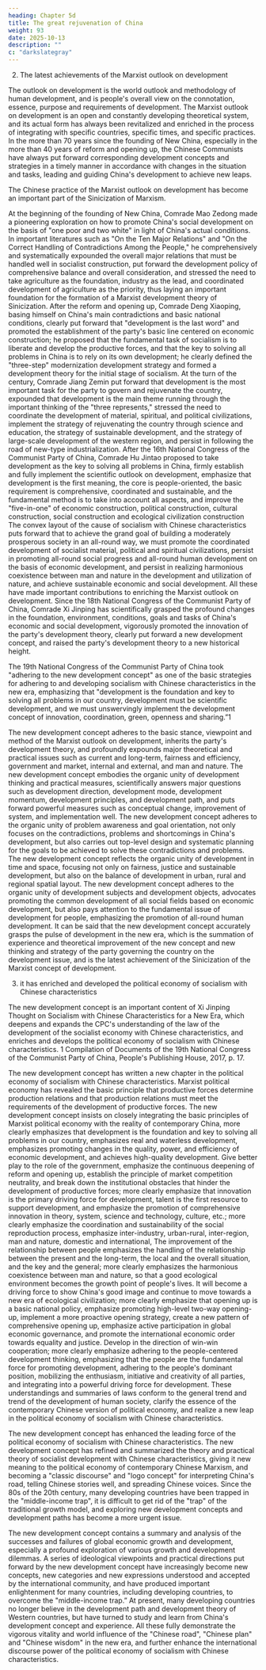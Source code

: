 ```yaml
---
heading: Chapter 5d
title: The great rejuvenation of China
weight: 93
date: 2025-10-13
description: ""
c: "darkslategray"
---
```




2. The latest achievements of the Marxist outlook on development

The outlook on development is the world outlook and methodology of human development, and is
people's overall view on the connotation, essence, purpose and requirements of development. The
Marxist outlook on development is an open and constantly developing theoretical system, and its
actual form has always been revitalized and enriched in the process of integrating with specific
countries, specific times, and specific practices. In the more than 70 years since the founding of
New China, especially in the more than 40 years of reform and opening up, the Chinese Communists
have always put forward corresponding development concepts and strategies in a timely manner in
accordance with changes in the situation and tasks, leading and guiding China's development to
achieve new leaps.

The Chinese practice of the Marxist outlook on development has become an important part of the
Sinicization of Marxism.

At the beginning of the founding of New China, Comrade Mao Zedong made a pioneering
exploration on how to promote China's social development on the basis of "one poor and two white"
in light of China's actual conditions. In important literatures such as "On the Ten Major Relations"
and "On the Correct Handling of Contradictions Among the People," he comprehensively and
systematically expounded the overall major relations that must be handled well in socialist
construction, put forward the development policy of comprehensive balance and overall
consideration, and stressed the need to take agriculture as the foundation, industry as the lead, and
coordinated development of agriculture as the priority, thus laying an important foundation for the
formation of a Marxist development theory of Sinicization.
After the reform and opening up, Comrade Deng Xiaoping, basing himself on China's main
contradictions and basic national conditions, clearly put forward that "development is the last word"
and promoted the establishment of the party's basic line centered on economic construction; he
proposed that the fundamental task of socialism is to liberate and develop the productive forces, and
that the key to solving all problems in China is to rely on its own development; he clearly defined
the "three-step" modernization development strategy and formed a development theory for the initial
stage of socialism. At the turn of the century, Comrade Jiang Zemin put forward that development
is the most important task for the party to govern and rejuvenate the country, expounded that
development is the main theme running through the important thinking of the "three represents,"
stressed the need to coordinate the development of material, spiritual, and political civilizations,
implement the strategy of rejuvenating the country through science and education, the strategy of
sustainable development, and the strategy of large-scale development of the western region, and
persist in following the road of new-type industrialization. After the 16th National Congress of the
Communist Party of China, Comrade Hu Jintao proposed to take development as the key to solving
all problems in China, firmly establish and fully implement the scientific outlook on development,
emphasize that development is the first meaning, the core is people-oriented, the basic requirement
is comprehensive, coordinated and sustainable, and the fundamental method is to take into account
all aspects, and improve the "five-in-one" of economic construction, political construction, cultural
construction, social construction and ecological civilization construction The convex layout of the
cause of socialism with Chinese characteristics puts forward that to achieve the grand goal of
building a moderately prosperous society in an all-round way, we must promote the coordinated
development of socialist material, political and spiritual civilizations, persist in promoting all-round
social progress and all-round human development on the basis of economic development, and persist
in realizing harmonious coexistence between man and nature in the development and utilization of
nature, and achieve sustainable economic and social development. All these have made important
contributions to enriching the Marxist outlook on development.
Since the 18th National Congress of the Communist Party of China, Comrade Xi Jinping has
scientifically grasped the profound changes in the foundation, environment, conditions, goals and
tasks of China's economic and social development, vigorously promoted the innovation of the party's
development theory, clearly put forward a new development concept, and raised the party's
development theory to a new historical height.

The 19th National Congress of the Communist Party of China took "adhering to the new
development concept" as one of the basic strategies for adhering to and developing socialism with
Chinese characteristics in the new era, emphasizing that "development is the foundation and key to
solving all problems in our country, development must be scientific development, and we must
unswervingly implement the development concept of innovation, coordination, green, openness and
sharing.”1

The new development concept adheres to the basic stance, viewpoint and method of the Marxist
outlook on development, inherits the party's development theory, and profoundly expounds major
theoretical and practical issues such as current and long-term, fairness and efficiency, government
and market, internal and external, and man and nature. The new development concept embodies the
organic unity of development thinking and practical measures, scientifically answers major
questions such as development direction, development mode, development momentum,
development principles, and development path, and puts forward powerful measures such as
conceptual change, improvement of system, and implementation well. The new development
concept adheres to the organic unity of problem awareness and goal orientation, not only focuses on
the contradictions, problems and shortcomings in China's development, but also carries out top-level
design and systematic planning for the goals to be achieved to solve these contradictions and
problems. The new development concept reflects the organic unity of development in time and space,
focusing not only on fairness, justice and sustainable development, but also on the balance of
development in urban, rural and regional spatial layout. The new development concept adheres to
the organic unity of development subjects and development objects, advocates promoting the
common development of all social fields based on economic development, but also pays attention
to the fundamental issue of development for people, emphasizing the promotion of all-round human
development. It can be said that the new development concept accurately grasps the pulse of
development in the new era, which is the summation of experience and theoretical improvement of
the new concept and new thinking and strategy of the party governing the country on the
development issue, and is the latest achievement of the Sinicization of the Marxist concept of
development.

3. it has enriched and developed the political economy of socialism with Chinese characteristics

The new development concept is an important content of Xi Jinping Thought on Socialism with
Chinese Characteristics for a New Era, which deepens and expands the CPC's understanding of the
law of the development of the socialist economy with Chinese characteristics, and enriches and
develops the political economy of socialism with Chinese characteristics.
1 Compilation of Documents of the 19th National Congress of the Communist Party of China, People's Publishing House, 2017, p.
17.

The new development concept has written a new chapter in the political economy of socialism with
Chinese characteristics. Marxist political economy has revealed the basic principle that productive
forces determine production relations and that production relations must meet the requirements of
the development of productive forces. The new development concept insists on closely integrating
the basic principles of Marxist political economy with the reality of contemporary China, more
clearly emphasizes that development is the foundation and key to solving all problems in our country,
emphasizes real and waterless development, emphasizes promoting changes in the quality, power,
and efficiency of economic development, and achieves high-quality development. Give better play
to the role of the government, emphasize the continuous deepening of reform and opening up,
establish the principle of market competition neutrality, and break down the institutional obstacles
that hinder the development of productive forces; more clearly emphasize that innovation is the
primary driving force for development, talent is the first resource to support development, and
emphasize the promotion of comprehensive innovation in theory, system, science and technology,
culture, etc.; more clearly emphasize the coordination and sustainability of the social reproduction
process, emphasize inter-industry, urban-rural, inter-region, man and nature, domestic and
international, The improvement of the relationship between people emphasizes the handling of the
relationship between the present and the long-term, the local and the overall situation, and the key
and the general; more clearly emphasizes the harmonious coexistence between man and nature, so
that a good ecological environment becomes the growth point of people's lives. It will become a
driving force to show China's good image and continue to move towards a new era of ecological
civilization; more clearly emphasize that opening up is a basic national policy, emphasize promoting
high-level two-way opening-up, implement a more proactive opening strategy, create a new pattern
of comprehensive opening up, emphasize active participation in global economic governance, and
promote the international economic order towards equality and justice. Develop in the direction of
win-win cooperation; more clearly emphasize adhering to the people-centered development thinking,
emphasizing that the people are the fundamental force for promoting development, adhering to the
people's dominant position, mobilizing the enthusiasm, initiative and creativity of all parties, and
integrating into a powerful driving force for development. These understandings and summaries of
laws conform to the general trend and trend of the development of human society, clarify the essence
of the contemporary Chinese version of political economy, and realize a new leap in the political
economy of socialism with Chinese characteristics.

The new development concept has enhanced the leading force of the political economy of socialism
with Chinese characteristics. The new development concept has refined and summarized the theory
and practical theory of socialist development with Chinese characteristics, giving it new meaning to
the political economy of contemporary Chinese Marxism, and becoming a "classic discourse" and
"logo concept" for interpreting China's road, telling Chinese stories well, and spreading Chinese
voices. Since the 80s of the 20th century, many developing countries have been trapped in the
"middle-income trap", it is difficult to get rid of the "trap" of the traditional growth model, and
exploring new development concepts and development paths has become a more urgent issue.

The new development concept contains a summary and analysis of the successes and failures of
global economic growth and development, especially a profound exploration of various growth and
development dilemmas. A series of ideological viewpoints and practical directions put forward by
the new development concept have increasingly become new concepts, new categories and new
expressions understood and accepted by the international community, and have produced important
enlightenment for many countries, including developing countries, to overcome the "middle-income
trap.” At present, many developing countries no longer believe in the development path and
development theory of Western countries, but have turned to study and learn from China's
development concept and experience. All these fully demonstrate the vigorous vitality and world
influence of the "Chinese road", "Chinese plan" and "Chinese wisdom" in the new era, and further
enhance the international discourse power of the political economy of socialism with Chinese
characteristics.

